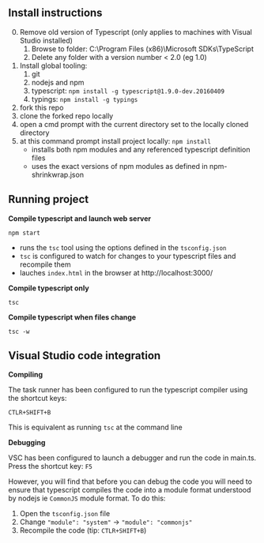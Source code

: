 ## Install instructions

0. Remove old version of Typescript (only applies to machines with Visual Studio installed)
    1. Browse to folder: C:\Program Files (x86)\Microsoft SDKs\TypeScript
    2. Delete any folder with a version number < 2.0 (eg 1.0)
1. Install global tooling:
    1. git
    2. nodejs and npm
    3. typescript: `npm install -g typescript@1.9.0-dev.20160409`
    4. typings: `npm install -g typings`
2. fork this repo
3. clone the forked repo locally
4. open a cmd prompt with the current directory set to the locally cloned directory
4. at this command prompt install project locally: `npm install`
    * installs both npm modules and any referenced typescript definition files
    * uses the exact versions of npm modules as defined in npm-shrinkwrap.json


## Running project

**Compile typescript and launch web server** 

`npm start`

* runs the `tsc` tool using the options defined in the `tsconfig.json`
* `tsc` is configured to watch for changes to your typescript files and recompile them
* lauches `index.html` in the browser at http://localhost:3000/

**Compile typescript only**

`tsc`

**Compile typescript when files change**

`tsc -w`


## Visual Studio code integration

**Compiling**

The task runner has been configured to run the typescript compiler using the shortcut keys: 

`CTLR+SHIFT+B`

This is equivalent as running `tsc` at the command line

**Debugging**

VSC has been configured to launch a debugger and run the code in main.ts. Press the shortcut key: `F5`

However, you will find that before you can debug the code you will need to ensure that typescript compiles the code into a module format understood by nodejs ie `CommonJS` module format. To do this:

1. Open the `tsconfig.json` file
2. Change `"module": "system"` -> `"module": "commonjs"`
3. Recompile the code (tip: `CTLR+SHIFT+B`)
